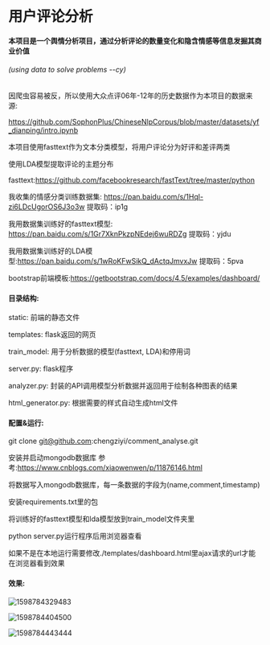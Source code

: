 # 用户评论分析

#### 本项目是一个舆情分析项目，通过分析评论的数量变化和隐含情感等信息发掘其商业价值

###### 																													                                                   (using data to solve problems	--cy)

因爬虫容易被反，所以使用大众点评06年-12年的历史数据作为本项目的数据来源:

https://github.com/SophonPlus/ChineseNlpCorpus/blob/master/datasets/yf_dianping/intro.ipynb

本项目使用fasttext作为文本分类模型，将用户评论分为好评和差评两类

使用LDA模型提取评论的主题分布

fasttext:https://github.com/facebookresearch/fastText/tree/master/python

我收集的情感分类训练数据集: https://pan.baidu.com/s/1Hql-zi6LDcUgorOS6J3o3w  提取码：ip1g

我用数据集训练好的fasttext模型: https://pan.baidu.com/s/1Gr7XknPkzpNEdej6wuRDZg  提取码：yjdu

我用数据集训练好的LDA模型:https://pan.baidu.com/s/1wRoKFwSikQ_dActqJmvxJw  提取码：5pva

bootstrap前端模板:https://getbootstrap.com/docs/4.5/examples/dashboard/

#### 目录结构: 

static: 前端的静态文件

templates: flask返回的网页

train_model: 用于分析数据的模型(fasttext, LDA)和停用词

server.py: flask程序

analyzer.py: 封装的API调用模型分析数据并返回用于绘制各种图表的结果

html_generator.py: 根据需要的样式自动生成html文件

#### 配置&运行: 

git clone git@github.com:chengziyi/comment_analyse.git

安装并启动mongodb数据库 参考:https://www.cnblogs.com/xiaowenwen/p/11876146.html

将数据写入mongodb数据库，每一条数据的字段为(name,comment,timestamp)

安装requirements.txt里的包

将训练好的fasttext模型和lda模型放到train_model文件夹里

python server.py运行程序后用浏览器查看

如果不是在本地运行需要修改./templates/dashboard.html里ajax请求的url才能在浏览器看到效果

#### 效果: 

![1598784329483](https://github.com/chengziyi/comment_analyse/edit/master/example1.png)

![1598784404500](https://github.com/chengziyi/comment_analyse/edit/master/example2.png)

![1598784443444](https://github.com/chengziyi/comment_analyse/edit/master/example3.png)
